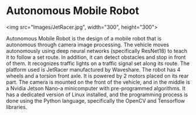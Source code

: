 # Autonomous Mobile Robot

<img src="Images/JetRacer.jpg", width="300", height="300">

Autonomous Mobile Robot is the design of a mobile robot that is autonomous through camera image processing. The vehicle moves autonomously using deep neural networks (specifically ResNet18) to teach it to follow a set route. In addition, it can detect obstacles and stop in front of them. It recognizes traffic lights on a traffic signal set along its route. The platform used is JetRacer manufactured by Waveshare. The robot has 4 wheels and a torsion front axle. It is powered by 2 motors placed on its rear part. The camera is mounted on the front of the vehicle, and in the middle is a Nvidia Jetson Nano-a minicomputer with pre-programmed algorithms. It has a dedicated version of Linux installed, and the programming process is done using the Python language, specifically the OpenCV and Tensorflow libraries.
